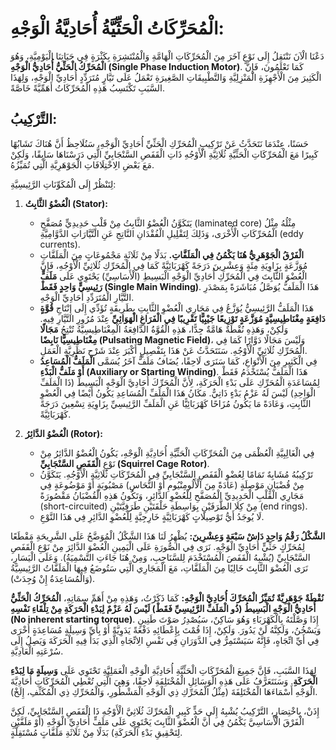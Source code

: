 #  الْمُحَرِّكَاتُ الْحَثِّيَّةُ أُحَادِيَّةُ الْوَجْهِ:

 دَعْنَا الْآنَ نَنْتَقِلُ إِلَى نَوْعٍ آخَرَ مِنَ الْمُحَرِّكَاتِ الْهَامَّةِ وَالْمُنْتَشِرَةِ بِكَثْرَةٍ فِي حَيَاتِنَا الْيَوْمِيَّةِ، وَهُوَ **الْمُحَرِّكُ الْحَثِّيُّ أُحَادِيُّ الْوَجْهِ (Single Phase Induction Motor)**. كَمَا تَعْلَمُونَ، فَإِنَّ الْكَثِيرَ مِنَ الْأَجْهِزَةِ الْمَنْزِلِيَّةِ وَالتَّطْبِيقَاتِ الصَّغِيرَةِ تَعْمَلُ عَلَى تَيَّارٍ مُتَرَدِّدٍ أُحَادِيِّ الْوَجْهِ، وَلِهَذَا السَّبَبِ تَكْتَسِبُ هَذِهِ الْمُحَرِّكَاتُ أَهَمِّيَّةً خَاصَّةً.



## التَّرْكِيبُ:

حَسَنًا، عِنْدَمَا نَتَحَدَّثُ عَنْ تَرْكِيبِ الْمُحَرِّكِ الْحَثِّيِّ أُحَادِيِّ الْوَجْهِ، سَنُلَاحِظُ أَنَّ هُنَاكَ تَشَابُهًا كَبِيرًا مَعَ الْمُحَرِّكَاتِ الْحَثِّيَّةِ ثُلَاثِيَّةِ الْأَوْجُهِ ذَاتِ الْقَفَصِ السَّنْجَابِيِّ الَّتِي دَرَسْنَاهَا سَابِقًا، وَلَكِنْ مَعَ بَعْضِ الِاخْتِلَافَاتِ الْجَوْهَرِيَّةِ الَّتِي تُمَيِّزُهُ.

لِنَنْظُرْ إِلَى الْمُكَوِّنَاتِ الرَّئِيسِيَّةِ:

1.  **الْعُضْوُ الثَّابِتُ (Stator):**
    *   يَتَكَوَّنُ الْعُضْوُ الثَّابِتُ مِنْ قَلْبٍ حَدِيدِيٍّ مُصَفَّحٍ (laminated core) مِثْلُهُ مِثْلُ الْمُحَرِّكَاتِ الْأُخْرَى، وَذَلِكَ لِتَقْلِيلِ الْفُقْدَانِ النَّاتِجِ عَنِ التَّيَّارَاتِ الدَّوَّامِيَّةِ (eddy currents).
    *   **الْفَرْقُ الْجَوْهَرِيُّ هُنَا يَكْمُنُ فِي الْمَلَفَّاتِ.** بَدَلًا مِنْ ثَلَاثَةِ مَجْمُوعَاتٍ مِنَ الْمَلَفَّاتِ مُوَزَّعَةٍ بِزَاوِيَةِ مِئَةٍ وَعِشْرِينَ دَرَجَةً كَهْرَبَائِيَّةً كَمَا فِي الْمُحَرِّكِ ثُلَاثِيِّ الْأَوْجُهِ، فَإِنَّ الْعُضْوَ الثَّابِتَ فِي الْمُحَرِّكِ أُحَادِيِّ الْوَجْهِ الْبَسِيطِ (الْأَسَاسِيِّ) يَحْتَوِي عَلَى **مَلَفٍّ رَئِيسِيٍّ وَاحِدٍ فَقَطْ (Single Main Winding)**. هَذَا الْمَلَفُّ يُوَصَّلُ مُبَاشَرَةً بِمَصْدَرِ التَّيَّارِ الْمُتَرَدِّدِ أُحَادِيِّ الْوَجْهِ.
    *   هَذَا الْمَلَفُّ الرَّئِيسِيُّ يُوَزَّعُ فِي مَجَارِي الْعُضْوِ الثَّابِتِ بِطَرِيقَةٍ تُؤَدِّي إِلَى إِنْتَاجِ **قُوَّةٍ دَافِعَةٍ مِغْنَاطِيسِيَّةٍ مُوَزَّعَةٍ تَوْزِيعًا جَيْبِيًّا تَقْرِيبًا فِي الْفَرَاغِ الْهَوَائِيِّ** عِنْدَ مُرُورِ التَّيَّارِ فِيهِ. وَلَكِنْ، وَهَذِهِ نُقْطَةٌ هَامَّةٌ جِدًّا، هَذِهِ الْقُوَّةُ الدَّافِعَةُ الْمِغْنَاطِيسِيَّةُ تُنْتِجُ **مَجَالًا مِغْنَاطِيسِيًّا نَابِضًا (Pulsating Magnetic Field)**، وَلَيْسَ مَجَالًا دَوَّارًا كَمَا فِي الْمُحَرِّكِ ثُلَاثِيِّ الْأَوْجُهِ. سَنَتَحَدَّثُ عَنْ هَذَا بِتَفْصِيلٍ أَكْبَرَ عِنْدَ شَرْحِ نَظَرِيَّةِ الْعَمَلِ.
    *   فِي الْكَثِيرِ مِنَ الْأَنْوَاعِ، كَمَا سَنَرَى لَاحِقًا، يُضَافُ مَلَفٌّ آخَرُ يُسَمَّى **الْمَلَفُّ الْمُسَاعِدُ أَوْ مَلَفُّ الْبَدْءِ (Auxiliary or Starting Winding)**. هَذَا الْمَلَفُّ يُسْتَخْدَمُ فَقَطْ لِمُسَاعَدَةِ الْمُحَرِّكِ عَلَى بَدْءِ الْحَرَكَةِ، لِأَنَّ الْمُحَرِّكَ أُحَادِيَّ الْوَجْهِ الْبَسِيطَ (ذَا الْمَلَفِّ الْوَاحِدِ) لَيْسَ لَهُ عَزْمُ بَدْءٍ ذَاتِيٌّ. مَكَانُ هَذَا الْمَلَفِّ الْمُسَاعِدِ يَكُونُ أَيْضًا فِي الْعُضْوِ الثَّابِتِ، وَعَادَةً مَا يَكُونُ مُزَاحًا كَهْرَبَائِيًّا عَنِ الْمَلَفِّ الرَّئِيسِيِّ بِزَاوِيَةِ تِسْعِينَ دَرَجَةً كَهْرَبَائِيَّةً.

2.  **الْعُضْوُ الدَّائِرُ (Rotor):**
    *   فِي الْغَالِبِيَّةِ الْعُظْمَى مِنَ الْمُحَرِّكَاتِ الْحَثِّيَّةِ أُحَادِيَّةِ الْوَجْهِ، يَكُونُ الْعُضْوُ الدَّائِرُ مِنْ نَوْعِ **الْقَفَصِ السَّنْجَابِيِّ (Squirrel Cage Rotor)**.
    *   تَرْكِيبُهُ مُشَابِهٌ تَمَامًا لِعُضْوِ الْقَفَصِ السَّنْجَابِيِّ فِي الْمُحَرِّكَاتِ ثُلَاثِيَّةِ الْأَوْجُهِ. يَتَكَوَّنُ مِنْ قُضْبَانٍ مَوْصِلَةٍ (عَادَةً مِنَ الْأَلُومِنْيُومِ أَوْ النُّحَاسِ) مَصْبُوبَةٍ أَوْ مَوْضُوعَةٍ فِي مَجَارِي الْقَلْبِ الْحَدِيدِيِّ الْمُصَفَّحِ لِلْعُضْوِ الدَّائِرِ، وَتَكُونُ هَذِهِ الْقُضْبَانُ مَقْصُورَةً (short-circuited) مِنْ كِلَا الطَّرَفَيْنِ بِوَاسِطَةِ حَلْقَتَيْنِ طَرَفِيَّتَيْنِ (end rings).
    *   لَا يُوجَدُ أَيُّ تَوْصِيلَاتٍ كَهْرَبَائِيَّةٍ خَارِجِيَّةٍ لِلْعُضْوِ الدَّائِرِ فِي هَذَا النَّوْعِ.

**الشَّكْلُ رَقْمُ وَاحِدٍ دَاشْ سَبْعَةٍ وَعِشْرِينَ:**
يُظْهِرُ لَنَا هَذَا الشَّكْلُ الْمُوَضَّحُ عَلَى الشَّرِيحَةِ مَقْطَعًا لِمُحَرِّكٍ حَثِّيٍّ أُحَادِيِّ الْوَجْهِ. نَرَى فِي الصُّورَةِ عَلَى الْيَمِينِ الْعُضْوَ الدَّائِرَ مِنْ نَوْعِ الْقَفَصِ السَّنْجَابِيِّ (يُشْبِهُ الْقَفَصَ الْمُسْتَخْدَمَ لِلسَّنَاجِبِ، وَمِنْ هُنَا جَاءَتِ التَّسْمِيَةُ). وَعَلَى الْيَسَارِ، نَرَى الْعُضْوَ الثَّابِتَ خَالِيًا مِنَ الْمَلَفَّاتِ، مَعَ الْمَجَارِي الَّتِي سَتُوضَعُ فِيهَا الْمَلَفَّاتُ الرَّئِيسِيَّةُ (وَالْمُسَاعِدَةُ إِنْ وُجِدَتْ).

**نُقْطَةٌ جَوْهَرِيَّةٌ تُمَيِّزُ الْمُحَرِّكَ أُحَادِيَّ الْوَجْهِ:**
كَمَا ذَكَرْتُ، وَهَذِهِ مِنْ أَهَمِّ سِمَاتِهِ، **الْمُحَرِّكُ الْحَثِّيُّ أُحَادِيُّ الْوَجْهِ الْبَسِيطُ (ذُو الْمَلَفِّ الرَّئِيسِيِّ فَقَطْ) لَيْسَ لَهُ عَزْمٌ لِبَدْءِ الْحَرَكَةِ مِنْ تِلْقَاءِ نَفْسِهِ (No inherent starting torque)**. إِذَا وَصَّلْتَهُ بِالْكَهْرَبَاءِ وَهُوَ سَاكِنٌ، سَيُصْدِرُ صَوْتَ طَنِينٍ وَيَسْخُنُ، وَلَكِنَّهُ لَنْ يَدُورَ. وَلَكِنْ، إِذَا قُمْتَ بِإِعْطَائِهِ دَفْعَةً يَدَوِيَّةً أَوْ بِأَيِّ وَسِيلَةٍ مُسَاعِدَةٍ أُخْرَى فِي أَيِّ اتِّجَاهٍ، فَإِنَّهُ سَيَسْتَمِرُّ فِي الدَّوَرَانِ فِي نَفْسِ الِاتِّجَاهِ الَّذِي بَدَأَ فِيهِ الْحَرَكَةَ وَيَصِلُ إِلَى سُرْعَتِهِ الْعَادِيَّةِ.

لِهَذَا السَّبَبِ، فَإِنَّ جَمِيعَ الْمُحَرِّكَاتِ الْحَثِّيَّةِ أُحَادِيَّةِ الْوَجْهِ الْعَمَلِيَّةِ تَحْتَوِي عَلَى **وَسِيلَةٍ مَا لِبَدْءِ الْحَرَكَةِ**. وَسَنَتَعَرَّفُ عَلَى هَذِهِ الْوَسَائِلِ الْمُخْتَلِفَةِ لَاحِقًا، وَهِيَ الَّتِي تُعْطِي الْمُحَرِّكَاتِ أُحَادِيَّةَ الْوَجْهِ أَسْمَاءَهَا الْمُخْتَلِفَةَ (مِثْلُ الْمُحَرِّكِ ذِي الْوَجْهِ الْمَشْطُورِ، وَالْمُحَرِّكِ ذِي الْمُكَثِّفِ، إِلَخْ).

إِذَنْ، بِاخْتِصَارٍ، التَّرْكِيبُ يُشْبِهُ إِلَى حَدٍّ كَبِيرٍ الْمُحَرِّكَ ثُلَاثِيَّ الْأَوْجُهِ ذَا الْقَفَصِ السَّنْجَابِيِّ، لَكِنَّ الْفَرْقَ الْأَسَاسِيَّ يَكْمُنُ فِي أَنَّ الْعُضْوَ الثَّابِتَ يَحْتَوِي عَلَى مَلَفٍّ أُحَادِيِّ الْوَجْهِ (أَوْ مَلَفَّيْنِ لِتَحْقِيقِ بَدْءِ الْحَرَكَةِ) بَدَلًا مِنْ ثَلَاثَةِ مَلَفَّاتٍ مُسْتَقِلَّةٍ.
